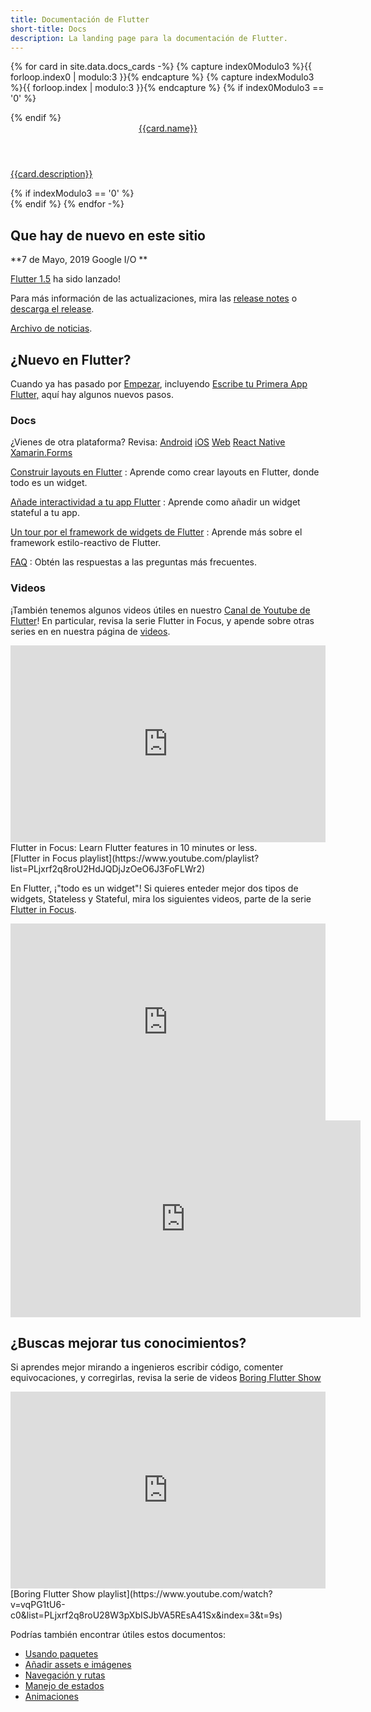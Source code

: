 ```yaml
---
title: Documentación de Flutter
short-title: Docs
description: La landing page para la documentación de Flutter.
---
```


{% for card in site.data.docs_cards -%}
  {% capture index0Modulo3 %}{{ forloop.index0 | modulo:3 }}{% endcapture %}
  {% capture indexModulo3 %}{{ forloop.index | modulo:3 }}{% endcapture %}
  {% if index0Modulo3 == '0' %}
  <div class="card-deck mb-4">
  {% endif %}
    <a class="card" href="{{card.url}}">
      <div class="card-body">
        <header class="card-title">{{card.name}}</header>
        <p class="card-text">{{card.description}}</p>
      </div>
    </a>
  {% if indexModulo3 == '0' %}
  </div>
  {% endif %}
{% endfor -%}

## Que hay de nuevo en este sitio

**7 de Mayo, 2019 Google I/O **

[Flutter 1.5](https://developers.googleblog.com/2019/05/Flutter-io19.html) ha sido lanzado!

Para más información de las actualizaciones, mira las [release
notes](https://github.com/flutter/flutter/wiki/Release-Notes-Flutter-1.5.4)
o [descarga el release](/docs/development/tools/sdk/archive).


[Archivo de noticias](/docs/whats-new-archive).

## ¿Nuevo en Flutter?

Cuando ya has pasado por [Empezar](/docs/get-started/install),
incluyendo [Escribe tu Primera App Flutter,](/docs/get-started/codelab)
aquí hay algunos nuevos pasos.

### Docs

¿Vienes de otra plataforma? Revisa:
[Android](/docs/get-started/flutter-for/android-devs)
[iOS](/docs/get-started/flutter-for/ios-devs)
[Web](/docs/get-started/flutter-for/web-devs)
[React Native](/docs/get-started/flutter-for/react-native-devs)
[Xamarin.Forms](/docs/get-started/flutter-for/xamarin-forms-devs)

[Construir layouts en Flutter](/docs/development/ui/layout)
: Aprende como crear layouts en Flutter, donde todo es un widget.

[Añade interactividad a tu app Flutter](/docs/development/ui/interactive)
: Aprende como añadir un widget stateful a tu app.

[Un tour por el framework de widgets de Flutter](/docs/development/ui/widgets-intro)
: Aprende más sobre el framework estilo-reactivo de Flutter.

[FAQ](/docs/resources/faq)
: Obtén las respuestas a las preguntas más frecuentes.

### Videos

¡También tenemos algunos videos útiles en nuestro [Canal 
de Youtube de Flutter]({{site.social.youtube}})! En 
particular, revisa la serie Flutter in Focus, 
y apende sobre otras series en 
en nuestra página de [videos](/docs/resources/videos).

<iframe style="max-width: 100%" width="560" height="315" src="https://www.youtube.com/embed/wgTBLj7rMPM" frameborder="0" allow="accelerometer; autoplay; encrypted-media; gyroscope; picture-in-picture" allowfullscreen></iframe>
Flutter in Focus: Learn Flutter features in 10 minutes or less.<br>
[Flutter in Focus playlist](https://www.youtube.com/playlist?list=PLjxrf2q8roU2HdJQDjJzOeO6J3FoFLWr2)

En Flutter, ¡"todo es un widget"! Si quieres enteder mejor dos tipos de widgets, Stateless y Stateful, mira los siguientes videos,
parte de la serie [Flutter in
Focus](https://www.youtube.com/playlist?list=PLjxrf2q8roU2HdJQDjJzOeO6J3FoFLWr2).

<iframe style="max-width: 100%" width="560" height="315" src="https://www.youtube.com/embed/wE7khGHVkYY" frameborder="0" allow="accelerometer; autoplay; encrypted-media; gyroscope; picture-in-picture" allowfullscreen></iframe> <iframe width="560" height="315" src="https://www.youtube.com/embed/AqCMFXEmf3w" frameborder="0" allow="accelerometer; autoplay; encrypted-media; gyroscope; picture-in-picture" allowfullscreen></iframe>

## ¿Buscas mejorar tus conocimientos?

Si aprendes mejor mirando a ingenieros escribir código, comenter equivocaciones, y corregirlas,
revisa la serie de videos 
[Boring Flutter Show](https://www.youtube.com/watch?v=vqPG1tU6-c0&list=PLjxrf2q8roU28W3pXbISJbVA5REsA41Sx&index=3&t=9s)

<iframe style="max-width: 100%" width="560" height="315" src="https://www.youtube.com/embed/vqPG1tU6-c0" frameborder="0" allow="accelerometer; autoplay; encrypted-media; gyroscope; picture-in-picture" allowfullscreen></iframe>
[Boring Flutter Show playlist](https://www.youtube.com/watch?v=vqPG1tU6-c0&list=PLjxrf2q8roU28W3pXbISJbVA5REsA41Sx&index=3&t=9s)

Podrías también encontrar útiles estos documentos:

* [Usando paquetes](/docs/development/packages-and-plugins/using-packages)
* [Añadir assets e imágenes](/docs/development/ui/assets-and-images)
* [Navegación y rutas](/docs/development/ui/navigation)
* [Manejo de estados](/docs/development/data-and-backend/state-mgmt/intro)
* [Animaciones](/docs/development/ui/animations)
